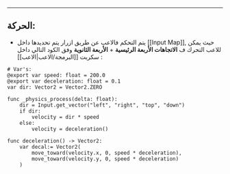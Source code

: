 
---

## الحركة:
- يتم التحكم فالاعب عن طريق ازرار يتم تحديدها داخل [[Input Map]], حيث يمكن للاعب التحرك ف **الاتجاهات الأربعة الرئيسية** + **الأربعة الثانوية** وفق الكود التالي داخل سكربت [[البرمجة/الاعب|الاعب]] :
```GDscript
# Var's:
@export var speed: float = 200.0
@export var deceleration: float = 0.1
var dir: Vector2 = Vector2.ZERO

func _physics_process(delta: float):
	dir = Input.get_vector("left", "right", "top", "down")
	if dir:
		velocity = dir * speed
	else:
		velocity = deceleration()

func deceleration() -> Vector2:
	var decal:= Vector2(
		move_toward(velocity.x, 0, speed * deceleration),
		move_toward(velocity.y, 0, speed * deceleration)
	)
```